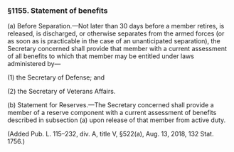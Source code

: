 ### §1155. Statement of benefits ###

(a) Before Separation.—Not later than 30 days before a member retires, is released, is discharged, or otherwise separates from the armed forces (or as soon as is practicable in the case of an unanticipated separation), the Secretary concerned shall provide that member with a current assessment of all benefits to which that member may be entitled under laws administered by—

(1) the Secretary of Defense; and

(2) the Secretary of Veterans Affairs.

(b) Statement for Reserves.—The Secretary concerned shall provide a member of a reserve component with a current assessment of benefits described in subsection (a) upon release of that member from active duty.

(Added Pub. L. 115–232, div. A, title V, §522(a), Aug. 13, 2018, 132 Stat. 1756.)